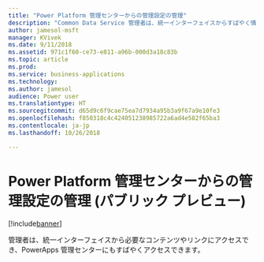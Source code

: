 ```yaml
---
title: "Power Platform 管理センターからの管理設定の管理"
description: "Common Data Service 管理者は、統一インターフェイスからすばやく情報にアクセスできます"
author: jamesol-msft
manager: KVivek
ms.date: 9/11/2018
ms.assetid: 971c1f60-ce73-e811-a96b-000d3a18c83b
ms.topic: article
ms.prod: 
ms.service: business-applications
ms.technology: 
ms.author: jamesol
audience: Power user
ms.translationtype: HT
ms.sourcegitcommit: d65d9c6f9cae75ea7d7934a95b3a9f67a9e10fe3
ms.openlocfilehash: f850318c4c424051238985722a6ad4e582f65ba3
ms.contentlocale: ja-jp
ms.lasthandoff: 10/26/2018

---
```

# <a name="manage-admin-settings-from-the-power-platform-admin-center-public-preview"></a>Power Platform 管理センターからの管理設定の管理 (パブリック プレビュー)


[!include[banner](../../includes/banner.md)]

管理者は、統一インターフェイスから必要なコンテンツやリンクにアクセスでき、PowerApps 管理センターにもすばやくアクセスできます。

